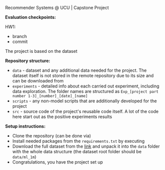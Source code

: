 Recommender Systems @ UCU | Capstone Project

**Evaluation checkpoints:**

HW1:

- branch
- commit

The project is based on the dataset

**Repository structure:**

- `data` - dataset and any additional data needed for the project. The dataset itself is not stored in the remote repository due to its size and can be downloaded from
- `experiments` - detailed info about each carried out experiment, including data exploration. The folder names are structured as `Exp_[project part number 1-3]_[number]_[date]_[name]`
- `scripts` - any non-model scripts that are additionally developed for the project
- `src` - source code of the project's reusable code itself. A lot of the code here start out as the positive experiments results

**Setup instructions:**

- Clone the repository (can be done via)
- Install needed packages from the `requirements.txt` by executing
- Download the full dataset from the [link](https://grouplens.org/datasets/movielens/1m/) and unpack it into the `data` folder with the whole data structure (the dataset root folder should be `data/ml_1m`)
- Congratulations, you have the project set up
